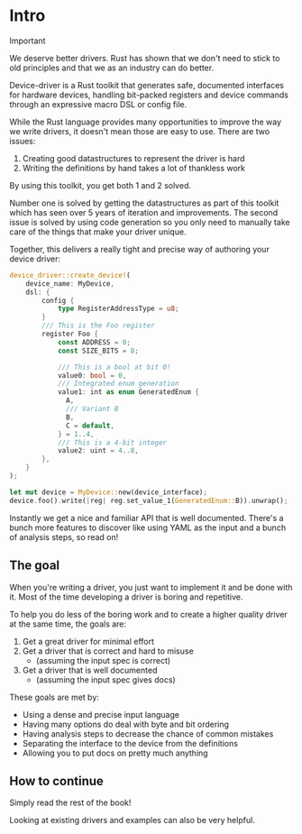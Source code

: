 # Intro

> [!IMPORTANT]
> We deserve better drivers. Rust has shown that we don't need to stick to old principles and that we as an industry can do better.

Device-driver is a Rust toolkit that generates safe, documented interfaces for hardware devices, handling bit-packed registers and device commands through an expressive macro DSL or config file.

While the Rust language provides many opportunities to improve the way we write drivers, it doesn't mean those are easy to use. There are two issues:
1. Creating good datastructures to represent the driver is hard
2. Writing the definitions by hand takes a lot of thankless work

By using this toolkit, you get both 1 and 2 solved.

Number one is solved by getting the datastructures as part of this toolkit which has seen over 5 years of iteration and improvements. The second issue is solved by using code generation so you only need to manually take care of the things that make your driver unique.

Together, this delivers a really tight and precise way of authoring your device driver:

```rust
device_driver::create_device!(
    device_name: MyDevice,
    dsl: {
        config {
            type RegisterAddressType = u8;
        }
        /// This is the Foo register
        register Foo {
            const ADDRESS = 0;
            const SIZE_BITS = 8;

            /// This is a bool at bit 0!
            value0: bool = 0,
            /// Integrated enum generation
            value1: int as enum GeneratedEnum {
              A,
              /// Variant B
              B,
              C = default,
            } = 1..4,
            /// This is a 4-bit integer
            value2: uint = 4..8,
        },
    }
);

let mut device = MyDevice::new(device_interface);
device.foo().write(|reg| reg.set_value_1(GeneratedEnum::B)).unwrap();
```

Instantly we get a nice and familiar API that is well documented. There's a bunch more features to discover like using YAML as the input and a bunch of analysis steps, so read on!

## The goal

When you're writing a driver, you just want to implement it and be done with it. Most of the time developing a driver is boring and repetitive.

To help you do less of the boring work and to create a higher quality driver at the same time, the goals are:

1. Get a great driver for minimal effort
2. Get a driver that is correct and hard to misuse
   - (assuming the input spec is correct)
3. Get a driver that is well documented
   - (assuming the input spec gives docs)

These goals are met by:
- Using a dense and precise input language
- Having many options do deal with byte and bit ordering
- Having analysis steps to decrease the chance of common mistakes
- Separating the interface to the device from the definitions
- Allowing you to put docs on pretty much anything

## How to continue

Simply read the rest of the book!

Looking at existing drivers and examples can also be very helpful.
